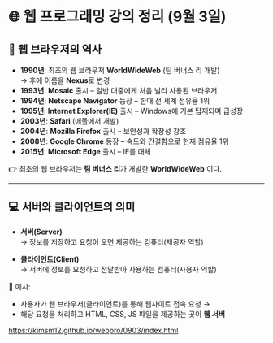 # 🌐 웹 프로그래밍 강의 정리 (9월 3일)

## 📖 웹 브라우저의 역사

- **1990년**: 최초의 웹 브라우저 **WorldWideWeb** (팀 버너스 리 개발)  
  → 후에 이름을 **Nexus**로 변경  
- **1993년**: **Mosaic** 출시 – 일반 대중에게 처음 널리 사용된 브라우저  
- **1994년**: **Netscape Navigator** 등장 – 한때 전 세계 점유율 1위  
- **1995년**: **Internet Explorer(IE)** 출시 – Windows에 기본 탑재되며 급성장  
- **2003년**: **Safari** (애플에서 개발)  
- **2004년**: **Mozilla Firefox** 출시 – 보안성과 확장성 강조  
- **2008년**: **Google Chrome** 등장 – 속도와 간결함으로 현재 점유율 1위  
- **2015년**: **Microsoft Edge** 출시 – IE를 대체  

👉 최초의 웹 브라우저는 **팀 버너스 리**가 개발한 **WorldWideWeb** 이다.

---

## 💻 서버와 클라이언트의 의미

- **서버(Server)**  
  → 정보를 저장하고 요청이 오면 제공하는 컴퓨터(제공자 역할)  

- **클라이언트(Client)**  
  → 서버에 정보를 요청하고 전달받아 사용하는 컴퓨터(사용자 역할)  

📌 예시:  
- 사용자가 웹 브라우저(클라이언트)를 통해 웹사이트 접속 요청 →  
- 해당 요청을 처리하고 HTML, CSS, JS 파일을 제공하는 곳이 **웹 서버**

https://kimsm12.github.io/webpro/0903/index.html
